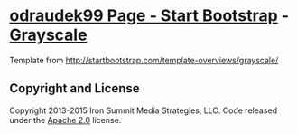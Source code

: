 # [odraudek99 Page - Start Bootstrap](http://startbootstrap.com/) - [Grayscale](http://startbootstrap.com/template-overviews/grayscale/)

Template from http://startbootstrap.com/template-overviews/grayscale/


## Copyright and License

Copyright 2013-2015 Iron Summit Media Strategies, LLC. Code released under the [Apache 2.0](https://github.com/IronSummitMedia/startbootstrap-grayscale/blob/gh-pages/LICENSE) license.
